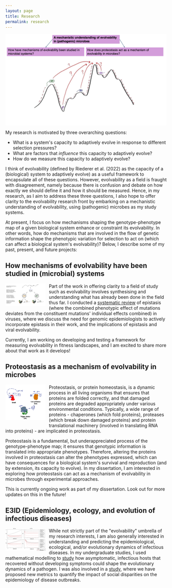 ```yaml
---
layout: page
title: Research
permalink: research
---
```


<img src="https://github.com/swathi-nm/swathi-nm.github.io/blob/main/diss_overview.png" align = "center"/>

My research is motivated by three overarching questions:

- What is a system's capacity to adaptively evolve in response to different selection pressures?
- What are factors that _influence_ this capacity to adaptively evolve?
- How do we measure this capacity to adaptively evolve?

I think of evolvability (defined by Riederer et al. (2022) as the capacity of a (biological) system to adaptively evolve) as a useful framework to encapsulate all of these questions. However, evolvability as a field is fraught with disagreement, namely because there is confusion and debate on how exactly we should define it and how it should be measured. Hence, in my research, as I aim to address these three questions, I also hope to offer clarity to the evolvability research front by embarking on a mechanistic understanding of evolvability, using (pathogenic) microbes as my study systems.

At present, I focus on how mechanisms shaping the genotype-phenotype map of a given biological system enhance or constraint its evolvability. In other words, how do mechanisms that are involved in the flow of genetic information shape the phenotypic variation for selection to act on (which can affect a biological system's evolvability)? Below, I describe some of my past, present, and future projects:

## **How mechanisms of evolvability have been studied in (microbial) systems**

<img src="https://github.com/swathi-nm/swathi-nm.github.io/blob/main/epistasis_figure.png" width="25%" align="left" style="margin: 0px 10px 10px 0px;" />

Part of the work in offering clarity to a field of study such as evolvability involves synthesising and understanding what has already been done in the field thus far. I conducted a [systematic review](https://osf.io/preprints/osf/w56bq_v1) of epistasis (where the combined phenotypic effect of mutations deviates from the constituent mutations' individual effects combined) in viruses, where we discuss the need for genomic epidemiologists to actively incorporate epistasis in their work, and the implications of epistasis and viral evolvability. 

Currently, I am working on developing and testing a framework for measuring evolvability in fitness landscapes, and I am excited to share more about that work as it develops!


## **Proteostasis as a mechanism of evolvability in microbes**

<img src="https://github.com/swathi-nm/swathi-nm.github.io/blob/main/pqc_proteins.png" width="25%" align="left" style="margin: 0px 10px 10px 0px;" />

Proteostasis, or protein homeostasis, is a dynamic process in all living organisms that ensures that proteins are folded correctly, and that damaged proteins are degraded appropriately under various environmental conditions. Typically, a wide range of proteins - chaperones (which fold proteins), proteases (which break down damaged proteins) and protein translational machinery (involved in translating RNA into proteins) - are implicated in proteostasis.

Proteostasis is a fundamental, but underappreciated process of the genotype-phenotype map; it ensures that genotypic information is translated into appropriate phenotypes. Therefore, altering the proteins involved in proteostasis can alter the phenotypes expressed, which can have consequences for a biological system's survival and reproduction (and by extension, its capacity to evolve). In my dissertation, I am interested in exploring how proteostasis can act as a mechanism of evolvability in microbes through experimental approaches.

This is currently ongoing work as part of my dissertation. Look out for more updates on this in the future!

## **E3ID (Epidemiology, ecology, and evolution of infectious diseases)**

<img src="https://github.com/swathi-nm/swathi-nm.github.io/blob/main/ess_asymptomaticity.png" width="25%" align="left" style="margin: 0px 10px 10px 0px;" />

While not strictly part of the "evolvability" umbrella of my research interests, I am also generally interested in understanding and predicting the epidemiological, ecological, and/or evolutionary dynamics of infectious diseases. In my undergraduate studies, I used mathematical modelling to [study](https://www.siam.org/media/j0iffxqy/s151755rr.pdf) how asymptomatic, infectious hosts that recovered without developing symptoms could shape the evolutionary dynamics of a pathogen. I was also involved in a [study](https://arxiv.org/pdf/2409.09096), where we have proposed new metrics to quantify the impact of social disparities on the epidemiology of disease outbreaks. 
